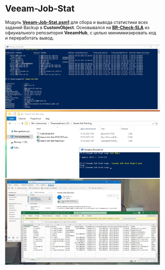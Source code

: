 # Veeam-Job-Stat
Модуль **[Veeam-Job-Stat.psm1](https://github.com/Lifailon/Veeam-Job-Stat/blob/rsa/Veeam-Job-Stat/Veeam-Job-Stat.psm1)** для сбора и вывода статистики всех заданий Backup в **CustomObject**. Основывался на **[BR-Check-SLA](https://github.com/VeeamHub/powershell/tree/master/BR-Check-SLA)** из офиуиального репозитория **VeeamHub**, с целью миниммизировать код и переработать вывод.

![Image alt](https://github.com/Lifailon/Veeam-Job-Stat/blob/rsa/Screen/Module.jpg)
![Image alt](https://github.com/Lifailon/Veeam-Job-Stat/blob/rsa/Screen/Report-Script.jpg)
![Image alt](https://github.com/Lifailon/Veeam-Job-Stat/blob/rsa/Screen/Report-Message.jpg)
